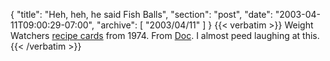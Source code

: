 {
  "title": "Heh, heh, he said Fish Balls",
  "section": "post",
  "date": "2003-04-11T09:00:29-07:00",
  "archive": [
    "2003/04/11"
  ]
}
{{< verbatim >}}
Weight Watchers <a href="http://home.attbi.com/~bernhard36/wwcards.html">recipe cards</a> from 1974.  From <a href="http://doc.weblogs.com/2003/04/11#itsTrueWeWereRaisedOnThisShit">Doc</a>.  I almost peed laughing at this.
{{< /verbatim >}}
